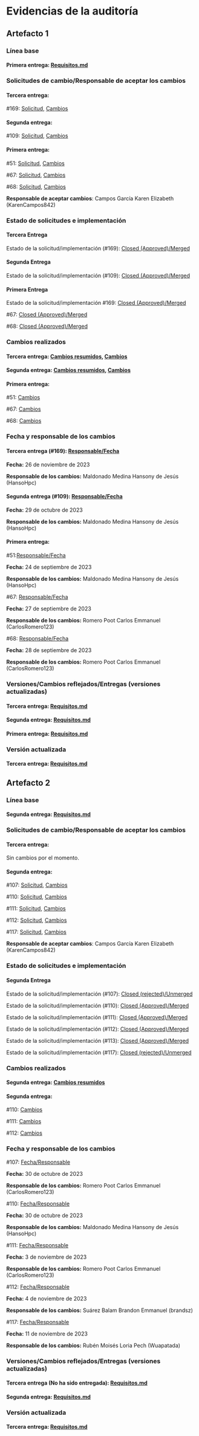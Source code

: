 # Evidencias de la auditoría

## Artefacto 1
### Línea base
#### Primera entrega: <a href="https://github.com/KarenCampos842/Equipo-4/blob/Primera-Entrega/Requisitos.md#requisitos">Requisitos.md</a>

### Solicitudes de cambio/Responsable de aceptar los cambios
#### Tercera entrega: 
#169: <a href="https://github.com/KarenCampos842/Equipo-4/pull/169/commits/957be21faeea1e3e083f5b1fd6def4cd333b1170">Solicitud</a>, <a href="https://github.com/KarenCampos842/Equipo-4/pull/169">Cambios</a>
#### Segunda entrega: 
#109: <a href="https://github.com/KarenCampos842/Equipo-4/pull/109">Solicitud</a>, <a href="https://github.com/KarenCampos842/Equipo-4/pull/109/commits/f6f97f6d3f32b32d596afac806acc9c8249815">Cambios</a>
#### Primera entrega: 
#51: <a href="https://github.com/KarenCampos842/Equipo-4/pull/51">Solicitud</a>, <a href="https://github.com/KarenCampos842/Equipo-4/pull/51/commits/698980869e324447c4efa221b6950a780baffe90">Cambios</a>

#67: <a href="https://github.com/KarenCampos842/Equipo-4/pull/67">Solicitud</a>, <a href="https://github.com/KarenCampos842/Equipo-4/pull/67/files">Cambios</a>

#68: <a href="https://github.com/KarenCampos842/Equipo-4/pull/68">Solicitud</a>, <a href="https://github.com/KarenCampos842/Equipo-4/pull/68/files">Cambios</a>

**Responsable de aceptar cambios**: Campos García Karen Elizabeth (KarenCampos842)

### Estado de solicitudes e implementación
#### Tercera Entrega
Estado de la solicitud/implementación (#169): <a href="https://github.com/KarenCampos842/Equipo-4/pulls?q=169">Closed (Approved)/Merged </a>
#### Segunda Entrega
Estado de la solicitud/implementación (#109): <a href="https://github.com/KarenCampos842/Equipo-4/pulls?q=109">Closed (Approved)/Merged </a>
#### Primera Entrega
Estado de la solicitud/implementación
#169:  <a href="https://github.com/KarenCampos842/Equipo-4/pulls?q=51">Closed (Approved)/Merged </a>

#67: <a href="https://github.com/KarenCampos842/Equipo-4/pulls?q=67">Closed (Approved)/Merged </a>

#68: <a href="https://github.com/KarenCampos842/Equipo-4/pulls?q=68">Closed (Approved)/Merged </a>

### Cambios realizados

#### Tercera entrega: <a href="https://github.com/KarenCampos842/Equipo-4/blob/Tercera-Entrega/Producto.md#evoluci%C3%B3n-del-producto">Cambios resumidos</a>, <a href="https://github.com/KarenCampos842/Equipo-4/pull/169">Cambios</a>
#### Segunda entrega: <a href="https://github.com/KarenCampos842/Equipo-4/blob/Segunda-Entrega/Producto.md#evoluci%C3%B3n-del-producto">Cambios resumidos</a>, <a href="https://github.com/KarenCampos842/Equipo-4/pull/109/commits/f6f97f6d3f32b32d596afac806acc9c8249815">Cambios</a>
#### Primera entrega: 
#51: <a href="https://github.com/KarenCampos842/Equipo-4/pull/51/commits/698980869e324447c4efa221b6950a780baffe90">Cambios</a>

#67: <a href="https://github.com/KarenCampos842/Equipo-4/pull/67/files">Cambios</a>

#68:  <a href="https://github.com/KarenCampos842/Equipo-4/pull/68/files">Cambios</a>

### Fecha y responsable de los cambios

#### Tercera entrega (#169): <a href="https://github.com/KarenCampos842/Equipo-4/pull/169/commits/957be21faeea1e3e083f5b1fd6def4cd333b1170">Responsable/Fecha</a> 
**Fecha:** 26 de noviembre de 2023

**Responsable de los cambios:** Maldonado Medina Hansony de Jesús (HansoHpc)

#### Segunda entrega  (#109): <a href="https://github.com/KarenCampos842/Equipo-4/pull/109">Responsable/Fecha</a>
**Fecha:** 29 de octubre de 2023

**Responsable de los cambios:** Maldonado Medina Hansony de Jesús (HansoHpc)

#### Primera entrega:
#51:<a href="https://github.com/KarenCampos842/Equipo-4/pull/51">Responsable/Fecha</a>

**Fecha:** 24 de septiembre de 2023

**Responsable de los cambios:** Maldonado Medina Hansony de Jesús (HansoHpc)

#67: <a href="https://github.com/KarenCampos842/Equipo-4/pull/67">Responsable/Fecha</a>

**Fecha:** 27 de septiembre de 2023

**Responsable de los cambios:** Romero Poot Carlos Emmanuel (CarlosRomero123)

#68:  <a href="https://github.com/KarenCampos842/Equipo-4/pull/68">Responsable/Fecha</a>

**Fecha:** 28 de septiembre de 2023

**Responsable de los cambios:** Romero Poot Carlos Emmanuel (CarlosRomero123)

### Versiones/Cambios reflejados/Entregas (versiones actualizadas)

#### Tercera entrega: <a href="https://github.com/KarenCampos842/Equipo-4/blob/Tercera-Entrega/Requisitos.md#requisitos">Requisitos.md</a>

#### Segunda entrega: <a href="https://github.com/KarenCampos842/Equipo-4/blob/Segunda-Entrega/Requisitos.md#requisitos">Requisitos.md</a>

#### Primera entrega: <a href="https://github.com/KarenCampos842/Equipo-4/blob/Primera-Entrega/Requisitos.md#requisitos">Requisitos.md</a>

### Versión actualizada

#### Tercera entrega: <a href="https://github.com/KarenCampos842/Equipo-4/blob/Tercera-Entrega/Requisitos.md#requisitos">Requisitos.md</a>

## Artefacto 2
### Línea base
#### Segunda entrega: <a href="https://github.com/KarenCampos842/Equipo-4/blob/Segunda-Entrega/Requisitos.md#casos-de-uso">Requisitos.md</a>

### Solicitudes de cambio/Responsable de aceptar los cambios

#### Tercera entrega:
 Sin cambios por el momento.

#### Segunda entrega: 
#107: <a href="https://github.com/KarenCampos842/Equipo-4/pull/107">Solicitud</a>, <a href="https://github.com/KarenCampos842/Equipo-4/pull/107/files">Cambios</a>

#110: <a href="https://github.com/KarenCampos842/Equipo-4/pull/110">Solicitud</a>, <a href="https://github.com/KarenCampos842/Equipo-4/pull/110/files">Cambios</a>

#111: <a href="https://github.com/KarenCampos842/Equipo-4/pull/111">Solicitud</a>, <a href="https://github.com/KarenCampos842/Equipo-4/pull/111/files">Cambios</a>

#112: <a href="https://github.com/KarenCampos842/Equipo-4/pull/112">Solicitud</a>, <a href="https://github.com/KarenCampos842/Equipo-4/pull/112/files#diff-e725d7fe988491f4ec0ffdb8c1">Cambios</a>

#117: <a href="https://github.com/KarenCampos842/Equipo-4/pull/117">Solicitud</a>, <a href="https://github.com/KarenCampos842/Equipo-4/pull/117/files#diff-e725d7fe988491f4ec0ffdb8c15ca36a461bb362d9fcc2421b92902e7d813bc5">Cambios</a>

**Responsable de aceptar cambios**: Campos García Karen Elizabeth (KarenCampos842)

### Estado de solicitudes e implementación
#### Segunda Entrega
Estado de la solicitud/implementación (#107): <a href="https://github.com/KarenCampos842/Equipo-4/pulls?q=107">Closed (rejected)/Unmerged</a>

Estado de la solicitud/implementación (#110): <a href="https://github.com/KarenCampos842/Equipo-4/pulls?q=110">Closed (Approved)/Merged</a>

Estado de la solicitud/implementación (#111): <a href="https://github.com/KarenCampos842/Equipo-4/pulls?q=111">Closed (Approved)/Merged</a>

Estado de la solicitud/implementación (#112): <a href="https://github.com/KarenCampos842/Equipo-4/pulls?q=112">Closed (Approved)/Merged</a>

Estado de la solicitud/implementación (#113): <a href="https://github.com/KarenCampos842/Equipo-4/pulls?q=113">Closed (Approved)/Merged</a>

Estado de la solicitud/implementación (#117): <a href="https://github.com/KarenCampos842/Equipo-4/pulls?q=117+">Closed (rejected)/Unmerged</a>

### Cambios realizados

#### Segunda entrega: <a href="https://github.com/KarenCampos842/Equipo-4/blob/Segunda-Entrega/Producto.md#evoluci%C3%B3n-del-producto">Cambios resumidos</a> 
#### Segunda entrega: 

#110: <a href="https://github.com/KarenCampos842/Equipo-4/pull/110/files">Cambios</a>

#111:  <a href="https://github.com/KarenCampos842/Equipo-4/pull/111/files">Cambios</a>

#112: <a href="https://github.com/KarenCampos842/Equipo-4/pull/112/files#diff-e725d7fe988491f4ec0ffdb8c1">Cambios</a>

### Fecha y responsable de los cambios

#107: <a href="https://github.com/KarenCampos842/Equipo-4/pull/107">Fecha/Responsable</a>

**Fecha:** 30 de octubre de 2023

**Responsable de los cambios:** Romero Poot Carlos Emmanuel (CarlosRomero123)

#110: <a href="https://github.com/KarenCampos842/Equipo-4/pull/110">Fecha/Responsable</a>

**Fecha:** 30 de octubre de 2023

**Responsable de los cambios:** Maldonado Medina Hansony de Jesús (HansoHpc)

#111: <a href="https://github.com/KarenCampos842/Equipo-4/pull/111">Fecha/Responsable</a>

**Fecha:** 3 de noviembre de 2023

**Responsable de los cambios:** Romero Poot Carlos Emmanuel (CarlosRomero123)

#112: <a href="https://github.com/KarenCampos842/Equipo-4/pull/112">Fecha/Responsable</a>

**Fecha:** 4 de noviembre de 2023

**Responsable de los cambios:** Suárez Balam Brandon Emmanuel (brandsz)

#117: <a href="https://github.com/KarenCampos842/Equipo-4/pull/117">Fecha/Responsable</a>

**Fecha:** 11 de noviembre de 2023

**Responsable de los cambios:** Rubén Moisés Loria Pech (Wuapatada)

### Versiones/Cambios reflejados/Entregas (versiones actualizadas)

#### Tercera entrega (No ha sido entregada): <a href="https://github.com/KarenCampos842/Equipo-4/blob/Tercera-Entrega/Requisitos.md#casos-de-uso">Requisitos.md</a>

#### Segunda entrega: <a href="https://github.com/KarenCampos842/Equipo-4/blob/Segunda-Entrega/Requisitos.md#casos-de-uso">Requisitos.md</a>

### Versión actualizada

#### Tercera entrega: <a href="https://github.com/KarenCampos842/Equipo-4/blob/Tercera-Entrega/Requisitos.md#casos-de-uso">Requisitos.md</a>
<!--stackedit_data:
eyJoaXN0b3J5IjpbMTk2NzY0MjYxMSwxMzQ3MjkwMTJdfQ==
-->